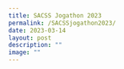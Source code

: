 ```yaml
---
title: SACSS Jogathon 2023
permalink: /SACSSjogathon2023/
date: 2023-03-14
layout: post
description: ""
image: ""
---
```

